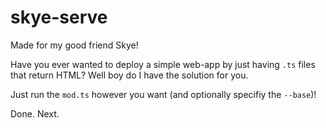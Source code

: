 # skye-serve

Made for my good friend Skye!

Have you ever wanted to deploy a simple web-app by just having `.ts` files that
return HTML? Well boy do I have the solution for you.

Just run the `mod.ts` however you want (and optionally specifiy the `--base`)!

Done. Next.
